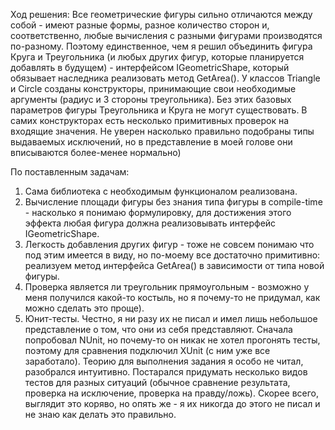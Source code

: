 Ход решения:
	Все геометрические фигуры сильно отличаются между собой - имеют разные формы, разное количество сторон и, соответственно, любые вычисления с разными фигурами производятся по-разному. Поэтому единственное, чем я решил объединить фигура Круга и Треугольника (и любых других фигур, которые планируется добавлять в будущем) - интерфейсом IGeometricShape, который обязывает наследника реализовать метод GetArea().
	У классов Triangle и Circle созданы конструкторы, принимающие свои необходимые аргументы (радиус и 3 стороны треугольника). Без этих базовых параметров фигуры Треугольника и Круга не могут существовать.
	В самих конструкторах есть несколько примитивных проверок на входящие значения. Не уверен насколько правильно подобраны типы выдаваемых исключений, но в представление в моей голове они вписываются более-менее нормально)
	
По поставленным задачам:
1. Сама библиотека с необходимым функционалом реализована.
2. Вычисление площади фигуры без знания типа фигуры в compile-time - насколько я понимаю формулировку, для достижения этого эффекта любая фигура должна реализовывать интерфейс IGeometricShape.
3. Легкость добавления других фигур - тоже не совсем понимаю что под этим имеется в виду, но по-моему все достаточно примитивно: реализуем метод интерфейса GetArea() в зависимости от типа новой фигуры.
4. Проверка является ли треугольник прямоугольным - возможно у меня получился какой-то костыль, но я почему-то не придумал, как можно сделать это проще).
5. Юнит-тесты. Честно, я ни разу их не писал и имел лишь небольшое представление о том, что они из себя представляют. Сначала попробовал NUnit, но почему-то он никак не хотел прогонять тесты, поэтому для сравнения подключил XUnit (с ним уже все заработало). Теорию для выполнения задания я особо не читал, разобрался интуитивно. Постарался придумать несколько видов тестов для разных ситуаций (обычное сравнение результата, проверка на исключение, проверка на правду/ложь). Скорее всего, выглядит это коряво, но опять же - я их никогда до этого не писал и не знаю как делать это правильно.
